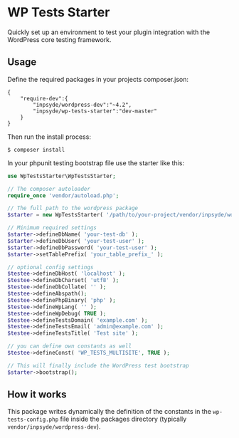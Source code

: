 # WP Tests Starter
Quickly set up an environment to test your plugin integration with the WordPress core testing framework.

## Usage
Define the required packages in your projects composer.json:

```
{
	"require-dev":{
		"inpsyde/wordpress-dev":"~4.2",
		"inpsyde/wp-tests-starter":"dev-master"
	}
}
```

Then run the install process:

```
$ composer install
```

In your phpunit testing bootstrap file use the starter like this:

```php
use WpTestsStarter\WpTestsStarter;

// The composer autoloader
require_once 'vendor/autoload.php';

// The full path to the wordpress package
$starter = new WpTestsStarter( '/path/to/your-project/vendor/inpsyde/wordpress-dev' );

// Minimum required settings
$starter->defineDbName( 'your-test-db' );
$starter->defineDbUser( 'your-test-user' );
$starter->defineDbPassword( 'your-test-user' );
$starter->setTablePrefix( 'your_table_prefix_' );

// optional config settings
$testee->defineDbHost( 'localhost' );
$testee->defineDbCharset( 'utf8' );
$testee->defineDbCollate( '' );
$testee->defineAbspath();
$testee->definePhpBinary( 'php' );
$testee->defineWpLang( '' );
$testee->defineWpDebug( TRUE );
$testee->defineTestsDomain( 'example.com' );
$testee->defineTestsEmail( 'admin@example.com' );
$testee->defineTestsTitle( 'Test site' );

// you can define own constants as well
$testee->defineConst( 'WP_TESTS_MULTISITE', TRUE );

// This will finally include the WordPress test bootstrap
$starter->bootstrap();
```

## How it works
This package writes dynamically the definition of the constants in the `wp-tests-config.php` file inside the
packages directory (typically `vendor/inpsyde/wordpress-dev`).